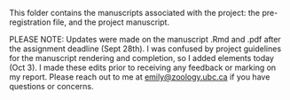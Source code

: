 This folder contains the manuscripts associated with the project: the pre-registration file, and the project manuscript. 

PLEASE NOTE: Updates were made on the manuscript .Rmd and .pdf after the assignment deadline (Sept 28th). I was confused by project guidelines for the manuscript rendering and completion, so I added elements today (Oct 3). I made these edits prior to receiving any feedback or marking on my report. Please reach out to me at emily@zoology.ubc.ca if you have questions or concerns. 